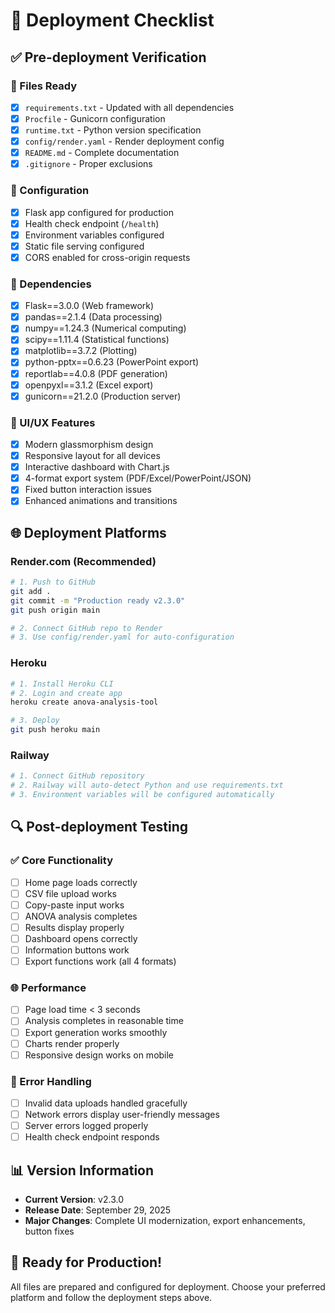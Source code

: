 # 🚀 Deployment Checklist

## ✅ Pre-deployment Verification

### 📁 Files Ready
- [x] `requirements.txt` - Updated with all dependencies
- [x] `Procfile` - Gunicorn configuration
- [x] `runtime.txt` - Python version specification
- [x] `config/render.yaml` - Render deployment config
- [x] `README.md` - Complete documentation
- [x] `.gitignore` - Proper exclusions

### 🔧 Configuration
- [x] Flask app configured for production
- [x] Health check endpoint (`/health`)
- [x] Environment variables configured
- [x] Static file serving configured
- [x] CORS enabled for cross-origin requests

### 🧪 Dependencies
- [x] Flask==3.0.0 (Web framework)
- [x] pandas==2.1.4 (Data processing)
- [x] numpy==1.24.3 (Numerical computing)
- [x] scipy==1.11.4 (Statistical functions)
- [x] matplotlib==3.7.2 (Plotting)
- [x] python-pptx==0.6.23 (PowerPoint export)
- [x] reportlab==4.0.8 (PDF generation)
- [x] openpyxl==3.1.2 (Excel export)
- [x] gunicorn==21.2.0 (Production server)

### 🎨 UI/UX Features
- [x] Modern glassmorphism design
- [x] Responsive layout for all devices
- [x] Interactive dashboard with Chart.js
- [x] 4-format export system (PDF/Excel/PowerPoint/JSON)
- [x] Fixed button interaction issues
- [x] Enhanced animations and transitions

## 🌐 Deployment Platforms

### Render.com (Recommended)
```bash
# 1. Push to GitHub
git add .
git commit -m "Production ready v2.3.0"
git push origin main

# 2. Connect GitHub repo to Render
# 3. Use config/render.yaml for auto-configuration
```

### Heroku
```bash
# 1. Install Heroku CLI
# 2. Login and create app
heroku create anova-analysis-tool

# 3. Deploy
git push heroku main
```

### Railway
```bash
# 1. Connect GitHub repository  
# 2. Railway will auto-detect Python and use requirements.txt
# 3. Environment variables will be configured automatically
```

## 🔍 Post-deployment Testing

### ✅ Core Functionality
- [ ] Home page loads correctly
- [ ] CSV file upload works
- [ ] Copy-paste input works
- [ ] ANOVA analysis completes
- [ ] Results display properly
- [ ] Dashboard opens correctly
- [ ] Information buttons work
- [ ] Export functions work (all 4 formats)

### 🌐 Performance
- [ ] Page load time < 3 seconds
- [ ] Analysis completes in reasonable time
- [ ] Export generation works smoothly
- [ ] Charts render properly
- [ ] Responsive design works on mobile

### 🔧 Error Handling
- [ ] Invalid data uploads handled gracefully
- [ ] Network errors display user-friendly messages
- [ ] Server errors logged properly
- [ ] Health check endpoint responds

## 📊 Version Information
- **Current Version**: v2.3.0
- **Release Date**: September 29, 2025
- **Major Changes**: Complete UI modernization, export enhancements, button fixes

## 🚀 Ready for Production!

All files are prepared and configured for deployment. Choose your preferred platform and follow the deployment steps above.